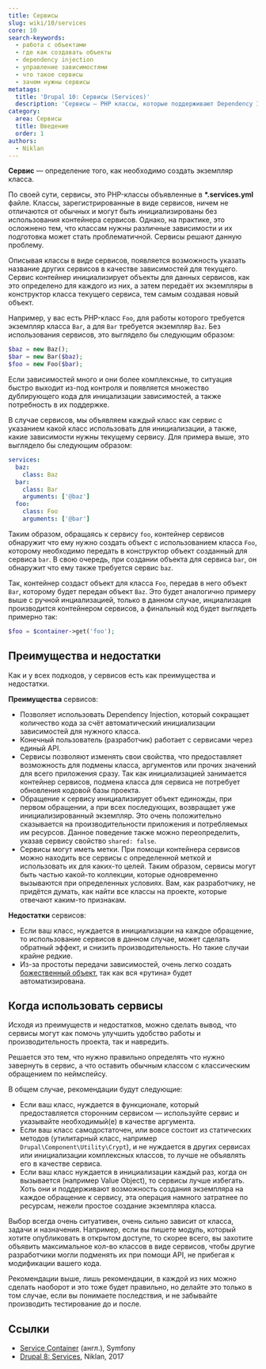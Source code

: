 ```yaml
---
title: Сервисы
slug: wiki/10/services
core: 10
search-keywords:
  - работа с объектами
  - где как создавать объекты
  - dependency injection
  - управление зависимостями
  - что такое сервисы
  - зачем нужны сервисы
metatags:
  title: 'Drupal 10: Сервисы (Services)'
  description: 'Сервисы — PHP классы, которые поддерживают Dependency Injection.'
category:
  area: Сервисы
  title: Введение
  order: 1
authors:
  - Niklan
---
```


**Сервис** — определение того, как необходимо создать экземпляр класса.

По своей сути, сервисы, это PHP-классы объявленные в **\*.services.yml** файле. Классы, зарегистрированные в виде сервисов, ничем не отличаются от обычных и могут быть инициализированы без использования контейнера сервисов. Однако, на практике, это осложнено тем, что классам нужны различные зависимости и их подготовка может стать проблематичной. Сервисы решают данную проблему.

Описывая классы в виде сервисов, появляется возможность указать название других сервисов в качестве зависимостей для текущего. Сервис контейнер инициализирует объекты для данных сервисов, как это определено для каждого из них, а затем передаёт их экземпляры в конструктор класса текущего сервиса, тем самым создавая новый объект.

Например, у вас есть PHP-класс `Foo`, для работы которого требуется экземпляр класса `Bar`, а для `Bar` требуется экземпляр `Baz`. Без использования сервисов, это выглядело бы следующим образом:

```php
$baz = new Baz();
$bar = new Bar($baz);
$foo = new Foo($bar);
```

Если зависимостей много и они более комплексные, то ситуация быстро выходит из-под контроля и появляется множество дублирующего кода для иницализации зависимостей, а также потребность в их поддержке.

В случае сервисов, мы объявляем каждый класс как сервис с указанием какой класс использовать для инициализации, а также, какие зависимости нужны текущему сервису. Для примера выше, это выглядело бы следующим образом:

```yaml
services:
  baz:
    class: Baz
  bar:
    class: Bar
    arguments: ['@baz']
  foo:
    class: Foo
    arguments: ['@bar']
```

Таким образом, обращаясь к сервису `foo`, контейнер сервисов обнаружит что ему нужно создать объект с использованием класса `Foo`, которому необходимо передать в конструктор объект созданный для сервиса `bar`. В свою очередь, при создании объекта для сервиса `bar`, он обнаружит что ему также требуется сервис `baz`.

Так, контейнер создаст объект для класса `Foo`, передав в него объект `Bar`, которому будет передан объект `Baz`. Это будет аналогично примеру выше с ручной инциализацией, только в данном случае, инциализация производится контейнером сервисов, а финальный код будет выглядеть примерно так:

```php
$foo = $container->get('foo');
```

## Преимущества и недостатки

Как и у всех подходов, у сервисов есть как преимущества и недостатки.

**Преимущества** сервисов:

- Позволяет использовать Dependency Injection, который сокращает количество кода за счёт автоматический инициализации зависимостей для нужного класса.
- Конечный пользователь (разработчик) работает с сервисами через единый API.
- Сервисы позволяют изменять свои свойства, что предоставляет возможность для подмены класса, аргументов или прочих значений для всего приложения сразу. Так как инициализацией занимается контейнер сервисов, подмена класса для сервиса не потребует обновления кодовой базы проекта.
- Обращение к сервису инициализирует объект единожды, при первом обращении, а при всех последующих, возвращает уже инициализированный экземпляр. Это очень положительно сказывается на производительности приложения и потребляемых им ресурсов. Данное поведение также можно переопределить, указав сервису свойство `shared: false`.
- Сервисы могут иметь метки. При помощи контейнера сервисов можно находить все сервисы с определенной меткой и использовать их для каких-то целей. Таким образом, сервисы могут быть частью какой-то коллекции, которые одновременно вызываются при определенных условиях. Вам, как разработчику, не придётся думать, как найти все классы на проекте, которые отвечают каким-то признакам.

**Недостатки** сервисов:

- Если ваш класс, нуждается в инициализации на каждое обращение, то использование сервисов в данном случае, может сделать обратный эффект, и снизить производительность. Но такие случаи крайне редкие. 
- Из-за простоты передачи зависимостей, очень легко создать [божественный объект](https://ru.wikipedia.org/wiki/%D0%91%D0%BE%D0%B6%D0%B5%D1%81%D1%82%D0%B2%D0%B5%D0%BD%D0%BD%D1%8B%D0%B9_%D0%BE%D0%B1%D1%8A%D0%B5%D0%BA%D1%82), так как вся «рутина» будет автоматизирована.

## Когда использовать сервисы

Исходя из преимуществ и недостатков, можно сделать вывод, что сервисы могут как помочь улучшить удобство работы и производительность проекта, так и навредить.

Решается это тем, что нужно правильно определять что нужно завернуть в сервис, а что оставить обычным классом с классическим обращением по неймспейсу.

В общем случае, рекомендации будут следующие:

- Если ваш класс, нуждается в функционале, который предоставляется сторонним сервисом — используйте сервис и указывайте необходимый(е) в качестве аргумента.
- Если ваш класс самодостаточен, или вовсе состоит из статических методов (утилитарный класс, например `Drupal\Component\Utility\Crypt`), и не нуждается в других сервисах или инициализации комплексных классов, то лучше не объявлять его в качестве сервиса.
- Если ваш класс нуждается в инициализации каждый раз, когда он вызывается (например Value Object), то сервисы лучше избегать. Хоть они и поддерживают возможность создания экземпляра на каждое обращение к сервису, эта операция намного затратнее по ресурсам, нежели простое создание экземпляра класса.

Выбор всегда очень ситуативен, очень сильно зависит от класса, задачи и назначения. Например, если вы пишете модуль, который хотите опубликовать в открытом доступе, то скорее всего, вы захотите объявить максимальное кол-во классов в виде сервисов, чтобы другие разработчики могли подменять их при помощи API, не прибегая к модификации вашего кода.

Рекомендации выше, лишь рекомендации, в каждой из них можно сделать наоборот и это тоже будет правильно, но делайте это только в том случае, если вы понимаете последствия, и не забывайте производить тестирование до и после.

## Ссылки

- [Service Container](https://symfony.com/doc/3.4/service_container.html) (англ.), Symfony
- [Drupal 8: Services](https://niklan.net/blog/150), Niklan, 2017
